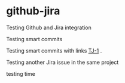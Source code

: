 # github-jira

Testing Github and Jira integration

Testing smart commits

Testing smart commits with links [TJ-1] .

Testing another Jira issue in the same project 

testing time


[TJ-1]: https://cqw-projects.atlassian.net/browse/TJ-1
